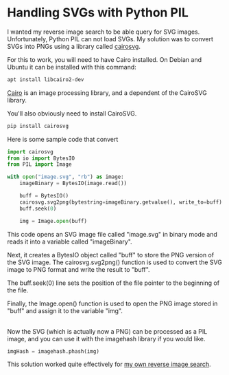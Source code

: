# Handling SVGs with Python PIL

I wanted my reverse image search to be able query for SVG images. Unfortunately, Python PIL can not load SVGs. My solution was to convert SVGs into PNGs using a library called [cairosvg](https://github.com/Kozea/CairoSVG).

For this to work, you will need to have Cairo installed. On Debian and Ubuntu it can be installed with this command:
```sh
apt install libcairo2-dev
```
[Cairo](https://www.cairographics.org/) is an image processing library, and a dependent of the CairoSVG library.

You'll also obviously need to install CairoSVG.
```sh
pip install cairosvg
```

Here is some sample code that convert

```py
import cairosvg
from io import BytesIO
from PIL import Image

with open("image.svg", "rb") as image:
    imageBinary = BytesIO(image.read())

    buff = BytesIO()
    cairosvg.svg2png(bytestring=imageBinary.getvalue(), write_to=buff)
    buff.seek(0)

    img = Image.open(buff)
```
This code opens an SVG image file called "image.svg" in binary mode and reads it into a variable called "imageBinary".

Next, it creates a BytesIO object called "buff" to store the PNG version of the SVG image. The cairosvg.svg2png() function is used to convert the SVG image to PNG format and write the result to "buff".

The buff.seek(0) line sets the position of the file pointer to the beginning of the file.

Finally, the Image.open() function is used to open the PNG image stored in "buff" and assign it to the variable "img".

</br>
Now the SVG (which is actually now a PNG) can be processed as a PIL image, and you can use it with the imagehash library if you would like.

```py
imgHash = imagehash.phash(img)
```

This solution worked quite effectively for [my own reverse image search](https://www.reversewikipedia.com/).